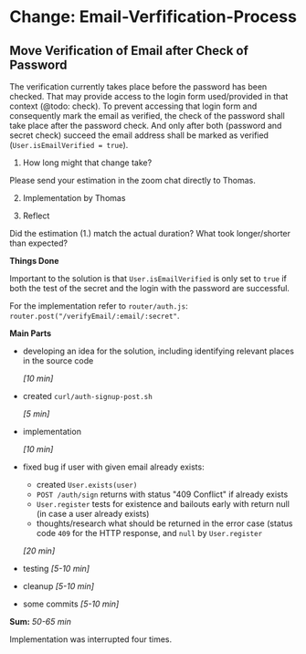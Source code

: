 # Change: Email-Verfification-Process
## Move Verification of Email after Check of Password

The verification currently takes place before the password has been checked. 
That may provide access to the login form used/provided in that context (@todo: check).
To prevent accessing that login form and consequently mark the email as verified, the check of the password shall take place after the password check. And only after both (password and secret check) succeed the email address shall be marked as verified (`User.isEmailVerified = true`).

1. How long might that change take?
  
  Please send your estimation in the zoom chat directly to Thomas.

2. Implementation by Thomas

3. Reflect

  Did the estimation (1.) match the actual duration?
  What took longer/shorter than expected?

  **Things Done**

  Important to the solution is that `User.isEmailVerified` is only set to `true` if both the test of the secret and the login with the password are successful.
  
  For the implementation refer to `router/auth.js`: `router.post("/verifyEmail/:email/:secret"`.

  **Main Parts**
  - developing an idea for the solution, including identifying relevant places in the source code

    *[10 min]*

  - created `curl/auth-signup-post.sh`

    *[5 min]*

  - implementation

    *[10 min]*

  - fixed bug if user with given email already exists:
    - created `User.exists(user)`
    - `POST /auth/sign` returns with status "409 Conflict" if already exists
    - `User.register` tests for existence and bailouts early with return null (in case a user already exists)
    - thoughts/research what should be returned in the error case (status code `409` for the HTTP response, and `null` by `User.register`
    
    *[20 min]*
    
  - testing *[5-10 min]*
  - cleanup *[5-10 min]*
  - some commits *[5-10 min]*

  **Sum:** *50-65 min*

  Implementation was interrupted four times.
